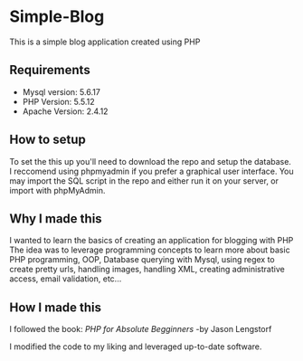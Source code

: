 # Simple-Blog
This is a simple blog application created using PHP

## Requirements
- Mysql version: 5.6.17
- PHP Version: 5.5.12
- Apache Version: 2.4.12

## How to setup
To set the this up you'll need to download the repo and setup the database.
I reccomend using phpmyadmin if you prefer a graphical user interface.
You may import the SQL script in the repo and either run it on your server, or import with phpMyAdmin.

## Why I made this
I wanted to learn the basics of creating an application for blogging with PHP
The idea was to leverage programming concepts to learn more about basic PHP programming, OOP, Database querying with Mysql, 
using regex to create pretty urls, handling images, handling XML, creating administrative access, email validation, etc...

## How I made this
I followed the book:
*PHP for Absolute Begginners*
  -by Jason Lengstorf
  
I modified the code to my liking and leveraged up-to-date software.
